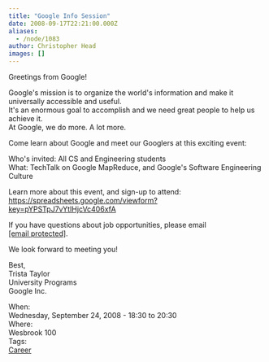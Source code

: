 ```yaml
---
title: "Google Info Session"
date: 2008-09-17T22:21:00.000Z
aliases:
  - /node/1083
author: Christopher Head
images: []
---
```


<div class="field field-name-body field-type-text-with-summary field-label-hidden"><div class="field-items"><div class="field-item even"><p>Greetings from Google!</p>
<p>Google&apos;s mission is to organize the world&apos;s information and make it universally accessible and useful.<br>
It&apos;s an enormous goal to accomplish and we need great people to help us achieve it.<br>
At Google, we do more. A lot more. </p>
<p>Come learn about Google and meet our Googlers at this exciting event:</p>
<p>Who&apos;s invited:  All CS and Engineering students<br>
What:  TechTalk on Google MapReduce, and Google&apos;s Software Engineering Culture</p>
<p>Learn more about this event, and sign-up to attend: <a href="https://spreadsheets.google.com/viewform?key=pYPSTpJ7vYtIHjcVc406xfA">https://spreadsheets.google.com/viewform?key=pYPSTpJ7vYtIHjcVc406xfA</a></p>
<p>If you have questions about job opportunities, please email <a href="/cdn-cgi/l/email-protection#7615171b06030513001318020536111919111a135815191b"><span class="__cf_email__" data-cfemail="2043414d5055534556454e545360474f4f474c450e434f4d">[email&#xA0;protected]</span></a>.</p>
<p>We look forward to meeting you!</p>
<p>Best,<br>
Trista Taylor<br>
University Programs<br>
Google Inc.</p>
</div></div></div><div class="field field-name-field-dates field-type-datetime field-label-above"><div class="field-label">When:&#xA0;</div><div class="field-items"><div class="field-item even"><span class="date-display-single">Wednesday, September 24, 2008 - <span class="date-display-range"><span class="date-display-start">18:30</span> to <span class="date-display-end">20:30</span></span></span></div></div></div><div class="field field-name-field-location field-type-text field-label-above"><div class="field-label">Where:&#xA0;</div><div class="field-items"><div class="field-item even">Wesbrook 100</div></div></div>    <footer>
    <div class="field field-name-field-tags field-type-taxonomy-term-reference field-label-above"><div class="field-label">Tags:&#xA0;</div><div class="field-items"><div class="field-item even"><a href="/career">Career</a></div></div></div>      </footer>
